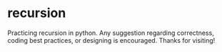 # recursion
Practicing recursion in python. Any suggestion regarding correctness, coding best practices, or designing is encouraged. Thanks for visiting! 
